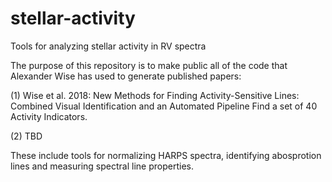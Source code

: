 # stellar-activity
Tools for analyzing stellar activity in RV spectra

The purpose of this repository is to make public all of the code that Alexander Wise has used to generate published papers:

(1) Wise et al. 2018: New Methods for Finding Activity-Sensitive Lines: Combined Visual Identification and an Automated Pipeline Find a set of 40 Activity Indicators.

(2) TBD

These include tools for normalizing HARPS spectra, identifying abosprotion lines and measuring spectral line properties.
